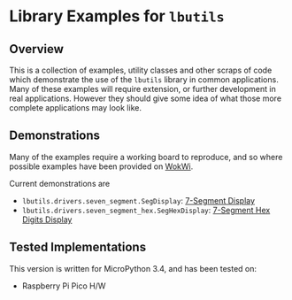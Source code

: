 # Library Examples for `lbutils`

## Overview

This is a collection of examples, utility classes and other scraps of code which demonstrate the use of the `lbutils` library in common applications. Many of these examples will require extension, or further development in real applications. However they should give some idea of what those more complete applications may look like.

## Demonstrations

Many of the examples require a working board to reproduce, and so where possible examples have been provided on [WokWi](https://wokwi.com/).

Current demonstrations are

- `lbutils.drivers.seven_segment.SegDisplay`: [7-Segment 
Display](https://wokwi.com/projects/360451068863047681)
- `lbutils.drivers.seven_segment_hex.SegHexDisplay`: [7-Segment Hex Digits Display](https://wokwi.com/projects/360462223276690433)

## Tested Implementations

This version is written for MicroPython 3.4, and has been tested on:

- Raspberry Pi Pico H/W
